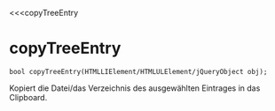 ﻿<<<copyTreeEntry

# copyTreeEntry

```fnpreview
bool copyTreeEntry(HTMLLIElement/HTMLULElement/jQueryObject obj);
```
Kopiert die Datei/das Verzeichnis des ausgewählten Eintrages in das Clipboard.
